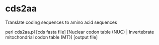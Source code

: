 # cds2aa
Translate coding sequences to amino acid sequences

perl cds2aa.pl [cds fasta file] [Nuclear codon table (NUC) | Invertebrate mitochondrial codon table (MT)] [output file]

